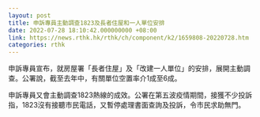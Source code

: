 ```yaml
---
layout: post
title: 申訴專員主動調查1823及長者住屋和一人單位安排
date: 2022-07-28 18:10:42.000000000 +08:00
link: https://news.rthk.hk/rthk/ch/component/k2/1659808-20220728.htm
categories: rthk
---
```


申訴專員宣布，就房屋署「長者住屋」及「改建一人單位」的安排，展開主動調查。公署說，截至去年中，有關單位空置率介1成至6成。

申訴專員又會主動調查1823熱線的成效。公署在第五波疫情期間，接獲不少投訴指，1823沒有接聽市民電話，又暫停處理書面查詢及投訴，令市民求助無門。
